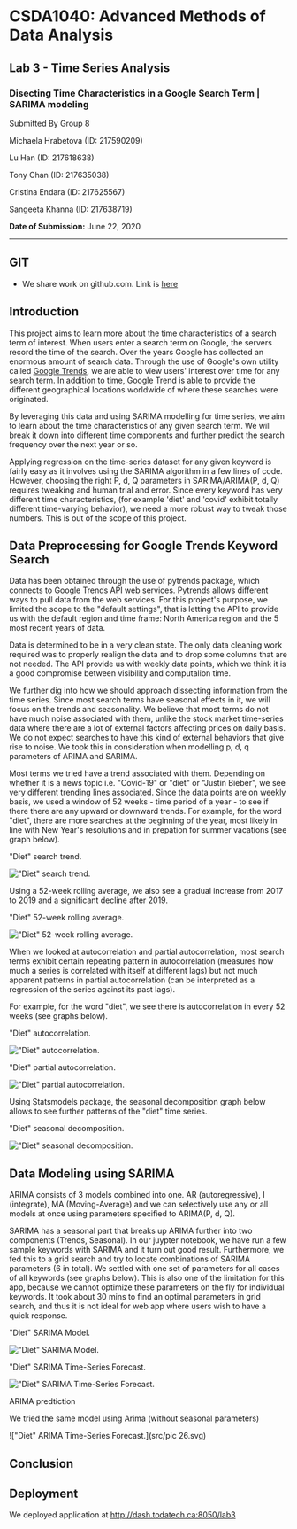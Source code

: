 # CSDA1040: Advanced Methods of Data Analysis

## Lab 3 - Time Series Analysis

### Disecting Time Characteristics in a Google Search Term | SARIMA modeling

Submitted By Group 8

Michaela Hrabetova (ID: 217590209)

Lu Han (ID: 217618638)

Tony Chan (ID: 217635038)

Cristina Endara (ID: 217625567)

Sangeeta Khanna (ID: 217638719)

**Date of Submission:** June 22, 2020

---

## GIT

- We share work on github.com. Link is [here](https://github.com/todatech/csda-lab.git)


## Introduction

This project aims to learn more about the time characteristics of a search term of interest. When users enter a search term on Google, the servers record the time of the search. Over the years Google has collected an enormous amount of search data. Through the use of Google's own utility called [Google Trends](https://trends.google.com/trends/?geo=US), we are able to view users' interest over time for any search term. In addition to time, Google Trend is able to provide the different geographical locations worldwide of where these searches were originated.

By leveraging this data and using SARIMA modelling for time series, we aim to learn about the time characteristics of any given search term. We will break it down into different time components and further predict the search frequency over the next year or so.

Applying regression on the time-series dataset for any given keyword is fairly easy as it involves using the SARIMA algorithm in a few lines of code. However, choosing the right P, d, Q parameters in SARIMA/ARIMA(P, d, Q) requires tweaking and human trial and error. Since every keyword has very different time characteristics, (for example 'diet' and 'covid' exhibit totally different time-varying behavior), we need a more robust way to tweak those numbers. This is out of the scope of this project.


## Data Preprocessing for Google Trends Keyword Search

Data has been obtained through the use of pytrends package, which connects to Google Trends API web services. Pytrends allows different ways to pull data from the web services. For this project's purpose, we limited the scope to the "default settings", that is letting the API to provide us with the default region and time frame: North America region and the 5 most recent years of data.

Data is determined to be in a very clean state. The only data cleaning work required was to properly realign the data and to drop some columns that are not needed. The API provide us with weekly data points, which we think it is a good compromise between visibility and computalion time.

We further dig into how we should approach dissecting information from the time series. Since most search terms have seasonal effects in it, we will focus on the trends and seasonality. We believe that most terms do not have much noise associated with them, unlike the stock market time-series data where there are a lot of external factors affecting prices on daily basis. We do not expect searches to have this kind of external behaviors that give rise to noise. We took this in consideration when modelling p, d, q parameters of ARIMA and SARIMA.

Most terms we tried have a trend associated with them. Depending on whether it is a news topic i.e. "Covid-19" or "diet" or "Justin Bieber", we see very different trending lines associated. Since the data points are on weekly basis, we used a window of 52 weeks - time period of a year - to see if there there are any upward or downward trends. For example, for the word "diet", there are more searches at the beginning of the year, most likely in line with New Year's resolutions and in prepation for summer vacations (see graph below).

"Diet" search trend.

!["Diet" search trend.](src/pic31.png)

Using a 52-week rolling average, we also see a gradual increase from 2017 to 2019 and a significant decline after 2019.

"Diet" 52-week rolling average.

!["Diet" 52-week rolling average.](src/pic32.png)

When we looked at autocorrelation and partial autocorrelation, most search terms exhibit certain repeating pattern in autocorrelation (measures how much a series is correlated with itself at different lags) but not much apparent patterns in partial autocorrelation (can be interpreted as a regression of the series against its past lags).

For example, for the word "diet", we see there is autocorrelation in every 52 weeks (see graphs below).

"Diet" autocorrelation.

!["Diet" autocorrelation.](src/pic33.png)

"Diet" partial autocorrelation.

!["Diet" partial autocorrelation.](src/pic34.png)

Using Statsmodels package, the seasonal decomposition graph below allows to see further patterns of the "diet" time series.

"Diet" seasonal decomposition.

!["Diet" seasonal decomposition.](src/pic35.png)


## Data Modeling using SARIMA

ARIMA consists of 3 models combined into one. AR (autoregressive), I (integrate), MA (Moving-Average) and we can selectively use any or all models at once using parameters specified to ARIMA(P, d, Q).

SARIMA has a seasonal part that breaks up ARIMA further into two components (Trends, Seasonal). In our juypter notebook, we have run a few sample keywords with SARIMA and it turn out good result. Furthermore, we fed this to a grid search and try to locate combinations of SARIMA parameters (6 in total). We settled with one set of parameters for all cases of all keywords (see graphs below). This is also one of the limitation for this app, because we cannot optimize these parameters on the fly for individual keywords. It took about 30 mins to find an optimal parameters in grid search, and thus it is not ideal for web app where users wish to have a quick response.

"Diet" SARIMA Model.

!["Diet" SARIMA Model.](src/pic36.png)


"Diet" SARIMA Time-Series Forecast.

!["Diet" SARIMA Time-Series Forecast.](src/pic37.png)

ARIMA predtiction

We tried the same model using Arima (without seasonal parameters)

!["Diet" ARIMA Time-Series Forecast.](src/pic 26.svg)

## Conclusion



## Deployment

We deployed application at http://dash.todatech.ca:8050/lab3

